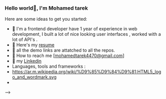 ### Hello world👋, I'm Mohamed tarek

Here are some ideas to get you started:

- 🔭 I'm a frontend developer have 1 year of experience in web development,
I built a lot of nice looking user interfaces , worked with a lot of API's .
- 🌱 Here's my [resume](https://drive.google.com/drive/u/0/my-drive)
- 👯 all the demo links are attatched to all the repos.
- 🤔 How to reach me [mohamedtarek4470@gmail.com]
- 💬 my [Linkedin](https://www.linkedin.com/in/mohamed-tarek-09850723a)
- Languages, tools and frameworks :
- https://ar.m.wikipedia.org/wiki/%D9%85%D9%84%D9%81:HTML5_logo_and_wordmark.svg
-
-->
